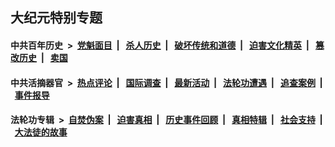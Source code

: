 ## 大纪元特别专题

#### 中共百年历史 &nbsp;>&nbsp; [党魁面目](indexes/nf1176107/README.md?08250430) &nbsp;| &nbsp; [杀人历史](indexes/nf1176106/README.md?08250430) &nbsp;| &nbsp; [破坏传统和道德](indexes/nf1176106/README.md?08250430) &nbsp;| &nbsp; [迫害文化精英](indexes/nf1176111/README.md?08250430) &nbsp;| &nbsp; [篡改历史](indexes/nf1176115/README.md?08250430) &nbsp;| &nbsp; [卖国](indexes/nf1176117/README.md?08250430) 

#### 中共活摘器官 &nbsp;>&nbsp; [热点评论](indexes/nf5879/README.md?08250430) &nbsp;| &nbsp; [国际调查](indexes/nf5947/README.md?08250430) &nbsp;| &nbsp; [最新活动](indexes/nf5883/README.md?08250430) &nbsp;| &nbsp; [法轮功遭遇](indexes/nf5881/README.md?08250430) &nbsp;| &nbsp; [追查案例](indexes/nf5880/README.md?08250430) &nbsp;| &nbsp; [事件报导](indexes/nf5877/README.md?08250430) 

#### 法轮功专辑 &nbsp;>&nbsp; [自焚伪案](indexes/nf5562/README.md?08250430) &nbsp;| &nbsp; [迫害真相](indexes/nf4379/README.md?08250430) &nbsp;| &nbsp; [历史事件回顾](indexes/nf5793/README.md?08250430) &nbsp;| &nbsp; [真相特辑](indexes/nf4389/README.md?08250430) &nbsp;| &nbsp; [社会支持](indexes/nf4386/README.md?08250430) &nbsp;| &nbsp; [大法徒的故事](indexes/nf1147481/README.md?08250430) 
